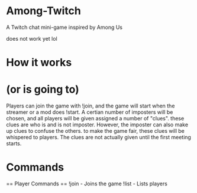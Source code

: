 # Among-Twitch
A Twitch chat mini-game inspired by Among Us

does not work yet lol

# How it works 
# (or is going to)
Players can join the game with !join, and the game will start when the streamer or a mod does !start. A certian number of imposters will be chosen, and all players will be given assigned a number of "clues". these clues are who is and is not imposter. However, the imposter can also make up clues to confuse the others. to make the game fair, these clues will be whispered to players. The clues are not actually given until the first meeting starts.

# Commands
== Player Commands ==
!join - Joins the game
!list - Lists players
